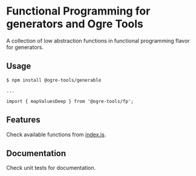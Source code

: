# Functional Programming for generators and Ogre Tools

A collection of low abstraction functions in functional programming flavor for generators.

## Usage

```
$ npm install @ogre-tools/generable

...

import { mapValuesDeep } from '@ogre-tools/fp';  
```

## Features
Check available functions from [index.js](index.js).

## Documentation
Check unit tests for documentation.

